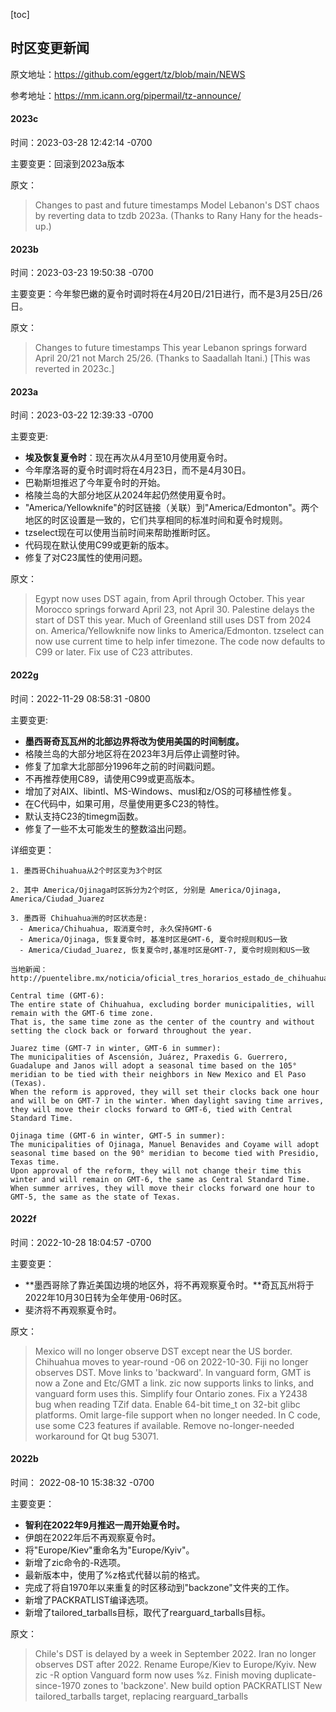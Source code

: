 [toc]
## 时区变更新闻
原文地址：https://github.com/eggert/tz/blob/main/NEWS

参考地址：https://mm.icann.org/pipermail/tz-announce/

#### 2023c
时间：2023-03-28 12:42:14 -0700

主要变更：回滚到2023a版本

原文：
> Changes to past and future timestamps
> Model Lebanon's DST chaos by reverting data to tzdb 2023a.
> (Thanks to Rany Hany for the heads-up.)

#### 2023b
时间：2023-03-23 19:50:38 -0700

主要变更：今年黎巴嫩的夏令时调时将在4月20日/21日进行，而不是3月25日/26日。

原文：
> Changes to future timestamps
> This year Lebanon springs forward April 20/21 not March 25/26.
> (Thanks to Saadallah Itani.)  [This was reverted in 2023c.]

#### 2023a
时间：2023-03-22 12:39:33 -0700

主要变更:
- **埃及恢复夏令时**：现在再次从4月至10月使用夏令时。
- 今年摩洛哥的夏令时调时将在4月23日，而不是4月30日。
- 巴勒斯坦推迟了今年夏令时的开始。
- 格陵兰岛的大部分地区从2024年起仍然使用夏令时。
- "America/Yellowknife"的时区链接（关联）到"America/Edmonton"。两个地区的时区设置是一致的，它们共享相同的标准时间和夏令时规则。
- tzselect现在可以使用当前时间来帮助推断时区。
- 代码现在默认使用C99或更新的版本。
- 修复了对C23属性的使用问题。

原文：
> Egypt now uses DST again, from April through October.
    This year Morocco springs forward April 23, not April 30.
    Palestine delays the start of DST this year.
    Much of Greenland still uses DST from 2024 on.
    America/Yellowknife now links to America/Edmonton.
    tzselect can now use current time to help infer timezone.
    The code now defaults to C99 or later.
    Fix use of C23 attributes.

#### 2022g
时间：2022-11-29 08:58:31 -0800

主要变更:
- **墨西哥奇瓦瓦州的北部边界将改为使用美国的时间制度。**
- 格陵兰岛的大部分地区将在2023年3月后停止调整时钟。
- 修复了加拿大北部部分1996年之前的时间戳问题。
- 不再推荐使用C89，请使用C99或更高版本。
- 增加了对AIX、libintl、MS-Windows、musl和z/OS的可移植性修复。
- 在C代码中，如果可用，尽量使用更多C23的特性。
- 默认支持C23的timegm函数。
- 修复了一些不太可能发生的整数溢出问题。

详细变更：
```
1. 墨西哥Chihuahua从2个时区变为3个时区

2. 其中 America/Ojinaga时区拆分为2个时区, 分别是 America/Ojinaga, America/Ciudad_Juarez

3. 墨西哥 Chihuahua洲的时区状态是:
  - America/Chihuahua, 取消夏令时, 永久保持GMT-6
  - America/Ojinaga, 恢复夏令时, 基准时区是GMT-6, 夏令时规则和US一致
  - America/Ciudad_Juarez, 恢复夏令时,基准时区是GMT-7, 夏令时规则和US一致

当地新闻：http://puentelibre.mx/noticia/oficial_tres_horarios_estado_de_chihuahua_propuesta_noviembre_2022/

Central time (GMT-6):
The entire state of Chihuahua, excluding border municipalities, will remain with the GMT-6 time zone.
That is, the same time zone as the center of the country and without setting the clock back or forward throughout the year.

Juarez time (GMT-7 in winter, GMT-6 in summer):
The municipalities of Ascensión, Juárez, Praxedis G. Guerrero, Guadalupe and Janos will adopt a seasonal time based on the 105° meridian to be tied with their neighbors in New Mexico and El Paso (Texas).
When the reform is approved, they will set their clocks back one hour and will be on GMT-7 in the winter. When daylight saving time arrives, they will move their clocks forward to GMT-6, tied with Central Standard Time.

Ojinaga time (GMT-6 in winter, GMT-5 in summer):
The municipalities of Ojinaga, Manuel Benavides and Coyame will adopt seasonal time based on the 90° meridian to become tied with Presidio, Texas time.
Upon approval of the reform, they will not change their time this winter and will remain on GMT-6, the same as Central Standard Time.
When summer arrives, they will move their clocks forward one hour to GMT-5, the same as the state of Texas.
```

#### 2022f
时间：2022-10-28 18:04:57 -0700

主要变更：
- **墨西哥除了靠近美国边境的地区外，将不再观察夏令时。**奇瓦瓦州将于2022年10月30日转为全年使用-06时区。
- 斐济将不再观察夏令时。

原文：
> Mexico will no longer observe DST except near the US border.
    Chihuahua moves to year-round -06 on 2022-10-30.
    Fiji no longer observes DST.
    Move links to 'backward'.
    In vanguard form, GMT is now a Zone and Etc/GMT a link.
    zic now supports links to links, and vanguard form uses this.
    Simplify four Ontario zones.
    Fix a Y2438 bug when reading TZif data.
    Enable 64-bit time_t on 32-bit glibc platforms.
    Omit large-file support when no longer needed.
    In C code, use some C23 features if available.
    Remove no-longer-needed workaround for Qt bug 53071.

#### 2022b
时间： 2022-08-10 15:38:32 -0700

主要变更：
- **智利在2022年9月推迟一周开始夏令时。**
- 伊朗在2022年后不再观察夏令时。
- 将"Europe/Kiev"重命名为"Europe/Kyiv"。
- 新增了zic命令的-R选项。
- 最新版本中，使用了%z格式代替以前的格式。
- 完成了将自1970年以来重复的时区移动到"backzone"文件夹的工作。
- 新增了PACKRATLIST编译选项。
- 新增了tailored_tarballs目标，取代了rearguard_tarballs目标。

原文：
> Chile's DST is delayed by a week in September 2022.
    Iran no longer observes DST after 2022.
    Rename Europe/Kiev to Europe/Kyiv.
    New zic -R option
    Vanguard form now uses %z.
    Finish moving duplicate-since-1970 zones to 'backzone'.
    New build option PACKRATLIST
    New tailored_tarballs target, replacing rearguard_tarballs

